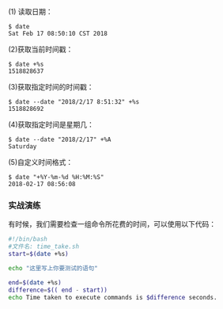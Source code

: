 \(1\) 读取日期：

```
$ date
Sat Feb 17 08:50:10 CST 2018
```

\(2\)获取当前时间戳：

```
$ date +%s
1518828637
```

\(3\)获取指定时间的时间戳：

```
$ date --date "2018/2/17 8:51:32" +%s
1518828692
```

\(4\)获取指定时间是星期几：

```
$ date --date "2018/2/17" +%A
Saturday
```

\(5\)自定义时间格式：

```
$ date "+%Y-%m-%d %H:%M:%S"
2018-02-17 08:56:08
```

### 实战演练

有时候，我们需要检查一组命令所花费的时间，可以使用以下代码：

```bash
#!/bin/bash
#文件名: time_take.sh
start=$(date +%s)

echo "这里写上你要测试的语句"

end=$(date +%s)
difference=$(( end - start))
echo Time taken to execute commands is $difference seconds.
```



